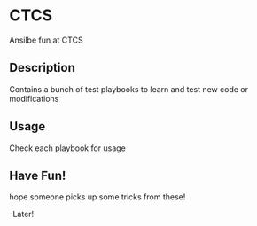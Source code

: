 # CTCS
Ansilbe fun at CTCS

## Description
Contains a bunch of test playbooks to learn and test new code or modifications

## Usage
Check each playbook for usage

## Have Fun!
hope someone picks up some tricks from these!

-Later!
